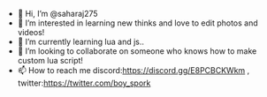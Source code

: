 - 👋 Hi, I’m @saharaj275
- 👀 I’m interested in learning new thinks and love to edit photos and videos!
- 🌱 I’m currently learning lua and js..
- 💞️ I’m looking to collaborate on someone who knows how to make custom lua script!
- 📫 How to reach me discord:https://discord.gg/E8PCBCKWkm , twitter:https://twitter.com/boy_spork

<!---
saharaj275/saharaj275 is a ✨ special ✨ repository because its `README.md` (this file) appears on your GitHub profile.
You can click the Preview link to take a look at your changes.
--->
